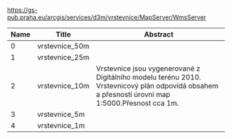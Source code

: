 https://gs-pub.praha.eu/arcgis/services/d3m/vrstevnice/MapServer/WmsServer

|Name|Title|Abstract|
|--|--|--|
|0|vrstevnice_50m||
|1|vrstevnice_25m||
|2|vrstevnice_10m|Vrstevnice jsou vygenerované z Digitálního modelu terénu 2010. Vrstevnicový plán odpovídá obsahem a přesností úrovni map 1:5000.Přesnost cca 1m.|
|3|vrstevnice_5m||
|4|vrstevnice_1m||
